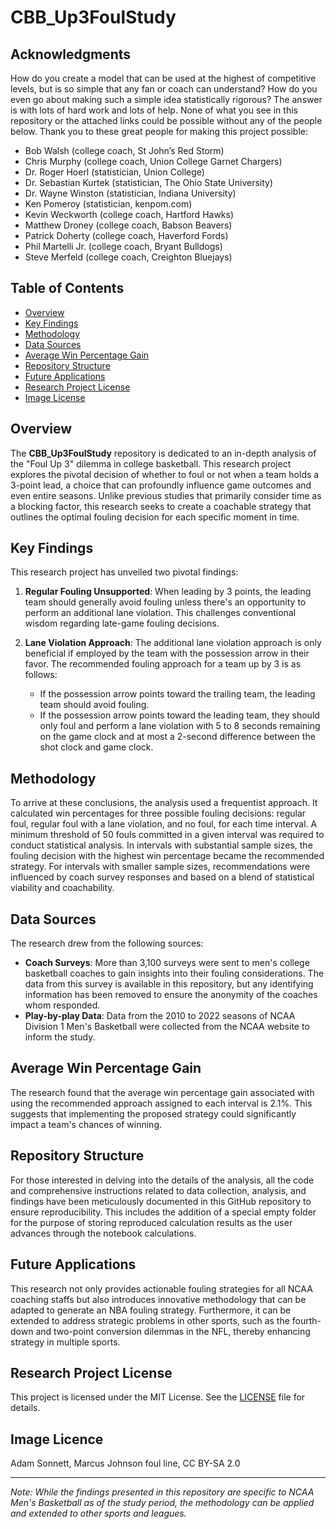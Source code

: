 # CBB_Up3FoulStudy


## Acknowledgments

How do you create a model that can be used at the highest of competitive levels, but is so simple that any fan or coach can understand? How do you even go about making such a simple idea statistically rigorous? The answer is with lots of hard work and lots of help. None of what you see in this repository or the attached links could be possible without any of the people below. Thank you to these great people for making this project possible:

- Bob Walsh (college coach, St John’s Red Storm)
- Chris Murphy (college coach, Union College Garnet Chargers)
- Dr. Roger Hoerl (statistician, Union College)
- Dr. Sebastian Kurtek (statistician, The Ohio State University)
- Dr. Wayne Winston (statistician, Indiana University)
- Ken Pomeroy (statistician, kenpom.com)
- Kevin Weckworth (college coach, Hartford Hawks)
- Matthew Droney (college coach, Babson Beavers)
- Patrick Doherty (college coach, Haverford Fords)
- Phil Martelli Jr. (college coach, Bryant Bulldogs)
- Steve Merfeld (college coach, Creighton Bluejays)

## Table of Contents

- [Overview](#overview)
- [Key Findings](#key-findings)
- [Methodology](#methodology)
- [Data Sources](#data-sources)
- [Average Win Percentage Gain](#average-win-percentage-gain)
- [Repository Structure](#repository-structure)
- [Future Applications](#future-applications)
- [Research Project License](#research-project-license)
- [Image License](#image-licence)


## Overview

The **CBB_Up3FoulStudy** repository is dedicated to an in-depth analysis of the "Foul Up 3" dilemma in college basketball. This research project explores the pivotal decision of whether to foul or not when a team holds a 3-point lead, a choice that can profoundly influence game outcomes and even entire seasons. Unlike previous studies that primarily consider time as a blocking factor, this research seeks to create a coachable strategy that outlines the optimal fouling decision for each specific moment in time.

## Key Findings

This research project has unveiled two pivotal findings:

1. **Regular Fouling Unsupported**: When leading by 3 points, the leading team should generally avoid fouling unless there's an opportunity to perform an additional lane violation. This challenges conventional wisdom regarding late-game fouling decisions.

2. **Lane Violation Approach**: The additional lane violation approach is only beneficial if employed by the team with the possession arrow in their favor. The recommended fouling approach for a team up by 3 is as follows:
   - If the possession arrow points toward the trailing team, the leading team should avoid fouling.
   - If the possession arrow points toward the leading team, they should only foul and perform a lane violation with 5 to 8 seconds remaining on the game clock and at most a 2-second difference between the shot clock and game clock.

## Methodology

To arrive at these conclusions, the analysis used a frequentist approach. It calculated win percentages for three possible fouling decisions: regular foul, regular foul with a lane violation, and no foul, for each time interval. A minimum threshold of 50 fouls committed in a given interval was required to conduct statistical analysis. In intervals with substantial sample sizes, the fouling decision with the highest win percentage became the recommended strategy. For intervals with smaller sample sizes, recommendations were influenced by coach survey responses and based on a blend of statistical viability and coachability.

## Data Sources

The research drew from the following sources:

- **Coach Surveys**: More than 3,100 surveys were sent to men's college basketball coaches to gain insights into their fouling considerations. The data from this survey is available in this repository, but any identifying information has been removed to ensure the anonymity of the coaches whom responded.
- **Play-by-play Data**: Data from the 2010 to 2022 seasons of NCAA Division 1 Men's Basketball were collected from the NCAA website to inform the study.

## Average Win Percentage Gain

The research found that the average win percentage gain associated with using the recommended approach assigned to each interval is 2.1%. This suggests that implementing the proposed strategy could significantly impact a team's chances of winning.

## Repository Structure

For those interested in delving into the details of the analysis, all the code and comprehensive instructions related to data collection, analysis, and findings have been meticulously documented in this GitHub repository to ensure reproducibility. This includes the addition of a special empty folder for the purpose of storing reproduced calculation results as the user advances through the notebook calculations.

## Future Applications

This research not only provides actionable fouling strategies for all NCAA coaching staffs but also introduces innovative methodology that can be adapted to generate an NBA fouling strategy. Furthermore, it can be extended to address strategic problems in other sports, such as the fourth-down and two-point conversion dilemmas in the NFL, thereby enhancing strategy in multiple sports.

## Research Project License

This project is licensed under the MIT License. See the [LICENSE](LICENSE) file for details.

## Image Licence

Adam Sonnett, Marcus Johnson foul line, CC BY-SA 2.0

---

*Note: While the findings presented in this repository are specific to NCAA Men's Basketball as of the study period, the methodology can be applied and extended to other sports and leagues.*
